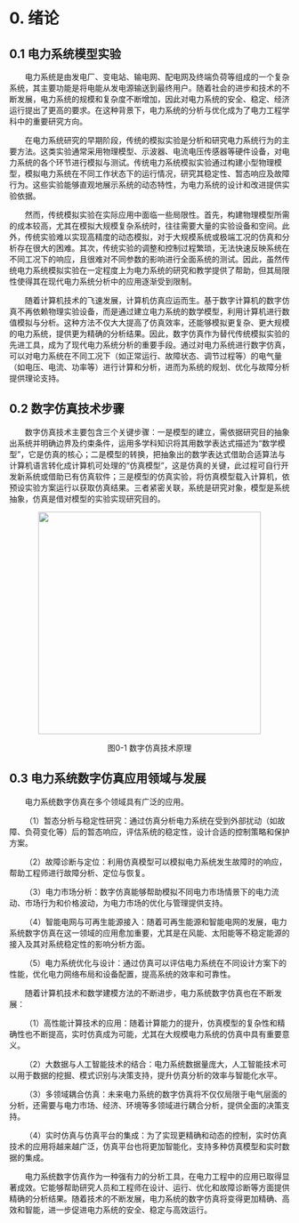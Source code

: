 # 0. 绪论
## 0.1 电力系统模型实验
&emsp;&emsp;电力系统是由发电厂、变电站、输电网、配电网及终端负荷等组成的一个复杂系统，其主要功能是将电能从发电源输送到最终用户。随着社会的进步和技术的不断发展，电力系统的规模和复杂度不断增加，因此对电力系统的安全、稳定、经济运行提出了更高的要求。在这种背景下，电力系统的分析与优化成为了电力工程学科中的重要研究方向。

&emsp;&emsp;在电力系统研究的早期阶段，传统的模拟实验是分析和研究电力系统行为的主要方法。这类实验通常采用物理模型、示波器、电流电压传感器等硬件设备，对电力系统的各个环节进行模拟与测试。传统电力系统模拟实验通过构建小型物理模型，模拟电力系统在不同工作状态下的运行情况，研究其稳定性、暂态响应及故障行为。这些实验能够直观地展示系统的动态特性，为电力系统的设计和改进提供实验依据。

&emsp;&emsp;然而，传统模拟实验在实际应用中面临一些局限性。首先，构建物理模型所需的成本较高，尤其在模拟大规模复杂系统时，往往需要大量的实验设备和空间。此外，传统实验难以实现高精度的动态模拟，对于大规模系统或极端工况的仿真和分析存在很大的困难。其次，传统实验的调整和控制过程繁琐，无法快速反映系统在不同工况下的响应，且很难对不同参数的影响进行全面系统的测试。因此，虽然传统电力系统模拟实验在一定程度上为电力系统的研究和教学提供了帮助，但其局限性使得其在现代电力系统分析中的应用逐渐受到限制。

&emsp;&emsp;随着计算机技术的飞速发展，计算机仿真应运而生。基于数字计算机的数字仿真不再依赖物理实验设备，而是通过建立电力系统的数学模型，利用计算机进行数值模拟与分析。这种方法不仅大大提高了仿真效率，还能够模拟更复杂、更大规模的电力系统，提供更为精确的分析结果。因此，数字仿真作为替代传统模拟实验的先进工具，成为了现代电力系统分析的重要手段。通过对电力系统进行数字仿真，可以对电力系统在不同工况下（如正常运行、故障状态、调节过程等）的电气量（如电压、电流、功率等）进行计算和分析，进而为系统的规划、优化与故障分析提供理论支持。

## 0.2 数字仿真技术步骤

&emsp;&emsp;数字仿真技术主要包含三个关键步骤：一是模型的建立，需依据研究目的抽象出系统并明确边界及约束条件，运用多学科知识将其用数学表达式描述为“数学模型”，它是仿真的核心；二是模型的转换，把抽象出的数学表达式借助合适算法与计算机语言转化成计算机可处理的“仿真模型”，这是仿真的关键，此过程可自行开发新系统或借助已有仿真软件；三是模型的仿真实验，将仿真模型载入计算机，依预设实验方案运行以获取仿真结果。三者紧密关联，系统是研究对象，模型是系统抽象，仿真是借对模型的实验实现研究目的。

<p align = "center">    
<img  src="F:\EMTbook\content\introduction\0-1.png"width="400" />
</p>
<center>图0-1 数字仿真技术原理</center>

## 0.3 电力系统数字仿真应用领域与发展 

&emsp;&emsp;电力系统数字仿真在多个领域具有广泛的应用。

&emsp;&emsp;（1）暂态分析与稳定性研究：通过仿真分析电力系统在受到外部扰动（如故障、负荷变化等）后的暂态响应，评估系统的稳定性，设计合适的控制策略和保护方案。

&emsp;&emsp;（2）故障诊断与定位：利用仿真模型可以模拟电力系统发生故障时的响应，帮助工程师进行故障分析、定位与恢复。

&emsp;&emsp;（3）电力市场分析：数字仿真能够帮助模拟不同电力市场情景下的电力流动、市场行为和价格波动，为电力市场的优化与管理提供支持。

&emsp;&emsp;（4）智能电网与可再生能源接入：随着可再生能源和智能电网的发展，电力系统数字仿真在这一领域的应用愈加重要，尤其是在风能、太阳能等不稳定能源的接入及其对系统稳定性的影响分析方面。

&emsp;&emsp;（5）电力系统优化与设计：通过仿真可以评估电力系统在不同设计方案下的性能，优化电力网络布局和设备配置，提高系统的效率和可靠性。

&emsp;&emsp;随着计算机技术和数学建模方法的不断进步，电力系统数字仿真也在不断发展：

&emsp;&emsp;（1）高性能计算技术的应用：随着计算能力的提升，仿真模型的复杂性和精确性也不断提高，实时仿真成为可能，尤其在大规模电力系统的仿真中具有重要意义。

&emsp;&emsp;（2）大数据与人工智能技术的结合：电力系统数据量庞大，人工智能技术可以用于数据的挖掘、模式识别与决策支持，提升仿真分析的效率与智能化水平。

&emsp;&emsp;（3）多领域耦合仿真：未来电力系统的数字仿真将不仅仅局限于电气层面的分析，还需要与电力市场、经济、环境等多领域进行耦合分析，提供全面的决策支持。

&emsp;&emsp;（4）实时仿真与仿真平台的集成：为了实现更精确和动态的控制，实时仿真技术的应用将越来越广泛，仿真平台也将更加智能化，支持多种仿真模型和实时数据的集成。

&emsp;&emsp;电力系统数字仿真作为一种强有力的分析工具，在电力工程中的应用已取得显著成效。它能够帮助研究人员和工程师在设计、运行、优化和故障诊断等方面提供精确的分析结果。随着技术的不断发展，电力系统的数字仿真将变得更加精确、高效和智能，进一步促进电力系统的安全、稳定与高效运行。

